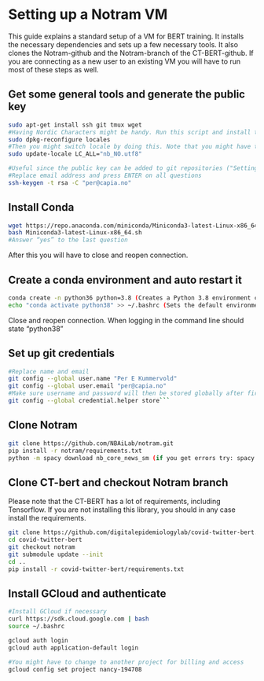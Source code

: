 # Setting up a Notram VM
This guide explains a standard setup of a VM for BERT training. It installs the necessary dependencies and sets up a few necessary tools. It also clones the Notram-github and the Notram-branch of the CT-BERT-github. If you are connecting as a new user to an existing VM you will have to run most of these steps as well.

## Get some general tools and generate the public key
```bash
sudo apt-get install ssh git tmux wget
#Having Nordic Characters might be handy. Run this script and install the languages you need
sudo dpkg-reconfigure locales
#Then you might switch locale by doing this. Note that you might have to log in and out from the ssh
sudo update-locale LC_ALL="nb_NO.utf8"

#Useful since the public key can be added to git repositories ("Setting" - "Deploy keys")
#Replace email address and press ENTER on all questions
ssh-keygen -t rsa -C "per@capia.no"
```

## Install Conda
```bash
wget https://repo.anaconda.com/miniconda/Miniconda3-latest-Linux-x86_64.sh
bash Miniconda3-latest-Linux-x86_64.sh
#Answer “yes” to the last question
```
After this you will have to close and reopen connection.

## Create a conda environment and auto restart it
```bash
conda create -n python36 python=3.8 (Creates a Python 3.8 environment called python38)
echo "conda activate python38" >> ~/.bashrc (Sets the default environment)
```
Close and reopen connection. When logging in the command line should state “python38”

## Set up git credentials
```bash
#Replace name and email
git config --global user.name "Per E Kummervold" 
git config --global user.email "per@capia.no"
#Make sure username and password will then be stored globally after first login
git config --global credential.helper store```
```

## Clone Notram
```bash
git clone https://github.com/NBAiLab/notram.git
pip install -r notram/requirements.txt
python -m spacy download nb_core_news_sm (if you get errors try: spacy download nb_core_news_sm)
```

## Clone CT-bert and checkout Notram branch 
Please note that the CT-BERT has a lot of requirements, including Tensorflow. If you are not installing this library, you should in any case install the requirements.

```bash
git clone https://github.com/digitalepidemiologylab/covid-twitter-bert.git
cd covid-twitter-bert
git checkout notram
git submodule update --init
cd ..
pip install -r covid-twitter-bert/requirements.txt
```

## Install GCloud and authenticate
```bash
#Install GCloud if necessary
curl https://sdk.cloud.google.com | bash
source ~/.bashrc

gcloud auth login
gcloud auth application-default login 

#You might have to change to another project for billing and access
gcloud config set project nancy-194708

```

